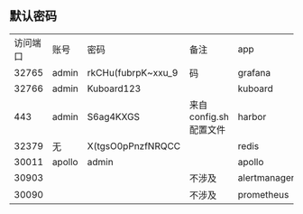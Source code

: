 ## 默认密码


|                              |      |             |                              |                     |
| ---------------------------- | ---- | ----------- | ---------------------------- |     -----------                |
| 访问端口                         | 账号 | 密码        | 备注                     |          app             |
| 32765            |   admin   |       rkCHu(fubrpK~xxu_9      |            码                  |             grafana        |
| 32766            | admin | Kuboard123   |                        | kuboard                |
| 443              | admin |  S6ag4KXGS  |           来自config.sh配置文件             | harbor               |
| 32379            | 无    |  X(tgsO0pPnzfNRQCC  |                       | redis              |
| 30011            | apollo |  admin  |                       | apollo              |
|  30903    |       |         |         不涉及               |           alertmanager          |
|   30090   |       |         |          不涉及              |            prometheus        |
